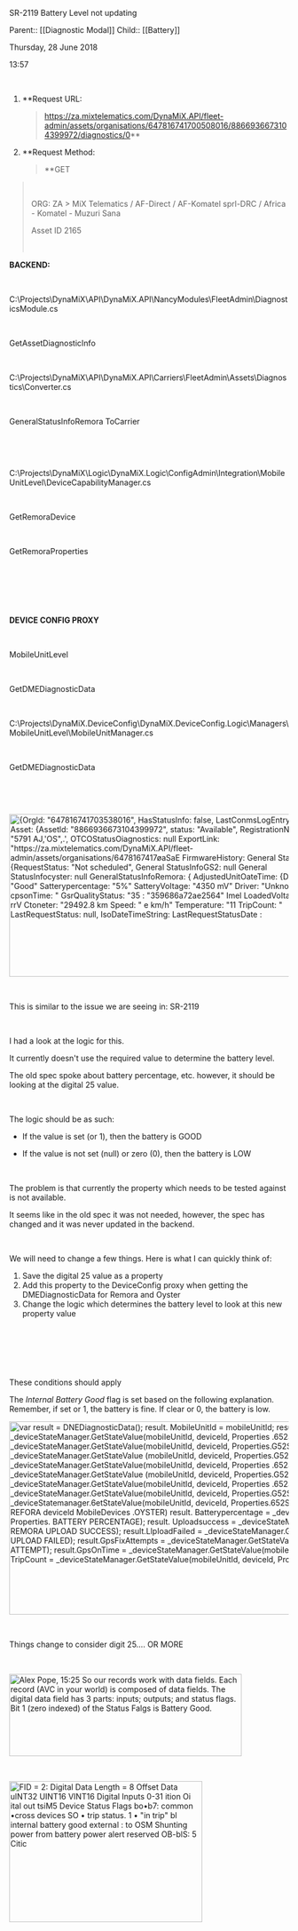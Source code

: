 SR-2119 Battery Level not updating

Parent:: [[Diagnostic Modal]]
Child:: [[Battery]]

Thursday, 28 June 2018

13:57

 

1.  **Request URL:  
    > <https://za.mixtelematics.com/DynaMiX.API/fleet-admin/assets/organisations/647816741700508016/8866936673104399972/diagnostics/0>**

2.  **Request Method:  
    > **GET

>  
>
> ORG: ZA &gt; MiX Telematics / AF-Direct / AF-Komatel sprl-DRC / Africa - Komatel - Muzuri Sana
>
> Asset ID 2165
>
>  

**BACKEND:**

 

C:\\Projects\\DynaMiX\\API\\DynaMiX.API\\NancyModules\\FleetAdmin\\DiagnosticsModule.cs

 

GetAssetDiagnosticInfo

 

C:\\Projects\\DynaMiX\\API\\DynaMiX.API\\Carriers\\FleetAdmin\\Assets\\Diagnostics\\Converter.cs

 

GeneralStatusInfoRemora ToCarrier

 

 

C:\\Projects\\DynaMiX\\Logic\\DynaMiX.Logic\\ConfigAdmin\\Integration\\MobileUnitLevel\\DeviceCapabilityManager.cs

 

GetRemoraDevice

 

GetRemoraProperties

 

 

 

**DEVICE CONFIG PROXY**

 

MobileUnitLevel

 

GetDMEDiagnosticData

 

C:\\Projects\\DynaMiX.DeviceConfig\\DynaMiX.DeviceConfig.Logic\\Managers\\MobileUnitLevel\\MobileUnitManager.cs

 

GetDMEDiagnosticData

 

 

<img src="media/image32.png" style="width:6in;height:3.05208in" alt="{Orgld: &quot;647816741703538016&quot;, HasStatusInfo: false, LastConmsLogEntry: null, a Asset: {Assetld: &quot;8866936673104399972&quot;, status: &quot;Available&quot;, RegistrationNumber: &quot;5791 AJ,&#39;OS&quot;,.&#39;, OTCOStatusOiagnostics: null ExportLink: &quot;https://za.mixtelematics.com/DynaMiX.API/fIeet-admin/assets/organisations/6478167417øaSaE FirmwareHistory: General Statuslnfo: {RequestStatus: &quot;Not scheduled&quot;, General StatusInfoGS2: null General Statuslnfocyster: null GeneralStatusInfoRemora: { AdjustedUnitOateTime: {DateTime: : &quot;Good&quot; Satterypercentage: &quot;5%&quot; SatteryVoItage: &quot;4350 mV&quot; Driver: &quot;Unknown&quot; cpsonTime: &quot; GsrQuaIityStatus: &quot;35 : &quot;359686a72ae2564&quot; Imel LoadedVoItage: &quot;2876 rrV Ctoneter: &quot;29492.8 km Speed: &quot; e km/h&quot; Temperature: &quot;11 TripCount: &quot; LastRequestStatus: null, IsoDateTimeString: LastRequestStatusDate : " />

 

This is similar to the issue we are seeing in: SR-2119

 

I had a look at the logic for this.

It currently doesn't use the required value to determine the battery level.

The old spec spoke about battery percentage, etc. however, it should be looking at the digital 25 value.

 

The logic should be as such:

-   If the value is set (or 1), then the battery is GOOD

-   If the value is not set (null) or zero (0), then the battery is LOW

 

The problem is that currently the property which needs to be tested against is not available.

It seems like in the old spec it was not needed, however, the spec has changed and it was never updated in the backend.

 

We will need to change a few things. Here is what I can quickly think of:  
1) Save the digital 25 value as a property  
2) Add this property to the DeviceConfig proxy when getting the DMEDiagnosticData for Remora and Oyster  
3) Change the logic which determines the battery level to look at this new property value

 

 

 

These conditions should apply

The *Internal Battery Good* flag is set based on the following explanation. Remember, if set or 1, the battery is fine. If clear or 0, the battery is low.

<img src="media/image33.png" style="width:9.79167in;height:3.625in" alt="var result = DNEDiagnosticData(); result. MobileUnitId = mobileUnitId; result. BatteryVoItage = _deviceStateManager.GetStateVaIue(mobiIeUnitId, deviceld, Properties .652SOLAR BATTERY VOLTAGE); result. SolarVoItage = _deviceStateManager.GetStateVaIue(mobiIeUnitId, deviceld, Properties.G52SOLAR SOLAR BATTERY VOLTAGE); result. ExternalVoItage = _deviceStateManager.GetStateVaIue (mobileUnitId, deviceld, Properties.G52SOLAR EXTERNAL BATTERY VOLTAGE); result. Temperature = _deviceStateManager.GetStateVaIue(mobiIeUnitId, deviceld, Properties .652SOLAR TEMPERATURE); result.GsmQuaIityStatus = _deviceStateManager.GetStateVaIue (mobileUnitId, deviceld, Properties.G52SOLAR GSM SIGNAL STRENGTH); result. Vehicle&quot;ode = _deviceStateManager.GetStateVaIue(mobiIeUnitId, deviceld, Properties .652SOLAR TRPSTATLIS); result.LlnitDateTime = _deviceStateManager.GetStateVaIue(mobiIeUnitId, deviceld, Properties.G52SOLAR UNIT DATE TIME); result. Vehicle&quot;odeDateTime = _deviceStatemanager.6etStateVaIue(mobiIeUnitId, deviceld, Properties.652SOLAR VEHICLE &#39;ODE DATE TIME); if (deviceld MobileDevices. REFORA deviceld MobileDevices .OYSTER) result. Batterypercentage = _deviceStateManager.GetStateVaIue(mobiIeUnitId, deviceld, Properties. BATTERY PERCENTAGE); result. Uploadsuccess = _deviceStateManager.GetStateVaIue(mobiIeUnitId, deviceld, Properties. REMORA UPLOAD SUCCESS); result.LlpIoadFaiIed = _deviceStateManager.GetStateVaIue(mobiIeUnitId, deviceld, Properties. REI&#39;&quot;ORA UPLOAD FAILED); result.GpsFixAttempts = _deviceStateManager.GetStateVaIue(mobiIeUnitId, deviceld, Properties. REI&#39;&quot;ORA GPS FIX ATTEMPT); result.GpsOnTime = _deviceStateManager.GetStateVaIue(mobiIeUnitId, deviceld, Properties. REMORA GPS ON TIME); result. TripCount = _deviceStateManager.GetStateVaIue(mobiIeUnitId, deviceld, Properties. REFORA TRIP COUNT); return result; " />

 

Things change to consider digit 25…. OR MORE

 

<img src="media/image34.png" style="width:4.36458in;height:1.54167in" alt="Alex Pope, 15:25 So our records work with data fields. Each record (AVC in your world) is composed of data fields. The digital data field has 3 parts: inputs; outputs; and status flags. Bit 1 (zero indexed) of the Status Falgs is Battery Good. " />

 

<img src="media/image35.png" style="width:3.625in;height:2.64583in" alt="FID = 2: Digital Data Length = 8 Offset Data ulNT32 UINT16 VINT16 Digital Inputs 0-31 ition Oi ital out tsiM5 Device Status Flags bo•b7: common •cross devices SO • trip status. 1 • &quot;in trip&quot; bl internal battery good external : to OSM Shunting power from battery power alert reserved OB-blS: 5 Citic " />